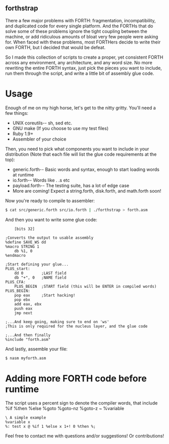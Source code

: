 forthstrap
----------

There a few major problems with FORTH: fragmentation, incompatibility, and duplicated code for every single platform. And the FORTHs that do solve some of these problems ignore the tight coupling between the machine, or add ridiculous amounts of bloat very few people were asking for. When faced with these problems, most FORTHers decide to write their own FORTH, but I decided that would be defeat.  

So I made this collection of scripts to create a proper, yet consistent FORTH across any environment, any architecture, and any word size. No more rewriting the entire FORTH syntax, just pick the pieces you want to include, run them through the script, and write a little bit of assembly glue code.

# Usage

Enough of me on my high horse, let's get to the nitty gritty. You'll need a few things:

* UNIX coreutils-- sh, sed etc.
* GNU make (If you choose to use my test files)
* Ruby 1.9+
* Assembler of your choice

Then, you need to pick what components you want to include in your distribution (Note that each file will list the glue code requirements at the top):

* generic.forth-- Basic words and syntax, enough to start loading words at runtime
* io.forth-- Words like . .s etc
* payload.forth-- The testing suite, has a lot of edge case
* More are coming! Expect a string.forth, disk.forth, and math.forth soon!

Now you're ready to compile to assembler:

```bash
$ cat src/generic.forth src/io.forth | ./forthstrap > forth.asm
```

And then you want to write some glue code:

```assembly
	[bits 32]

;Converts the output to usable assembly
%define SAVE_WS dd
%macro STRING 1
	db %1, 0
%endmacro

;Start defining your glue...
PLUS_start:
	dd 0		;LAST field
	db "+", 0	;NAME field
PLUS_CFA:		
	PLUS_BEGIN	;START field (this will be ENTER in compiled words)
PLUS_BEGIN:
	pop eax		;Start hacking!
	pop ebx
	add eax, ebx
	push eax
	jmp next

;...And keep going, making sure to end on 'ws'
;This is only required for the nucleus layer, and the glue code

;...And then finally
%include "forth.asm"
```

And lastly, assemble your file:

```bash
$ nasm myforth.asm
```

# Adding more FORTH code before runtime
The script uses a percent sign to denote the compiler words, that include %if %then %else %goto %goto-nz %goto-z ~ %variable

```forth
\ A simple example
%variable x
%: test x @ %if 1 %else x 1+! 0 %then %;
```

Feel free to contact me with questions and/or suggestions! Or contributions!
